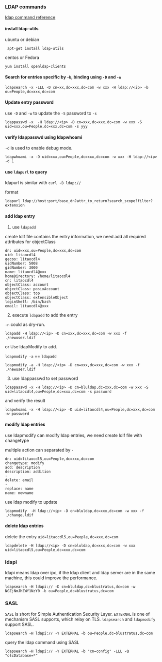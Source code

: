 

### LDAP commands

[ldap command reference](https://www.digitalocean.com/community/tutorials/how-to-manage-and-use-ldap-servers-with-openldap-utilities)

#### install ldap-utils

ubuntu or debian
```
 apt-get install ldap-utils
```

centos or Fedora
```
yum install openldap-clients
```
#### Search for entries specific by `-b`, binding using `-D` and `-w`
```
ldapsearch -x -LLL -D cn=xx,dc=xxx,dc=com -w xxx -H ldap://<ip> -b ou=People,dc=xxx,dc=com
```

#### Update entry password

use `-D` and `-w` to update the `-S` password to `-s`
```
ldappasswd -x  -H ldap://<ip> -D cn=xxx,dc=xxx,dc=com -w xxx -S uid=xxx,ou=People,dc=xxx,dc=com -s yyy

```

#### verify ldappasswd using ldapwhoami

`-d` is used to enable debug mode. 
```
ldapwhoami -x -D uid=xxx,ou=People,dc=xxx,dc=com -w xxx -H ldap://<ip> -d 1
```

#### use `ldapurl` to query

ldapurl is similar with `curl -B ldap://`

format

```
ldapurl ldap://host:port/base_dn?attr_to_return?search_scope?filter?extension
```

#### add ldap entry

1. use `ldapadd`

create ldif file contains the entry information, we need add all required attributes for objectClass
```
dn: uid=xxx,ou=People,dc=xxx,dc=com
uid: litaocdl4
gecos: litaocdl4
uidNumber: 5008
gidNumber: 3000
name: litaocdl4@xxx
homeDirectory: /home/litaocdl4
cn: litaocdl4
objectClass: account
objectClass: posixAccount
objectClass: top
objectClass: extensibleObject
loginShell: /bin/bash
email: litaocdl4@xxx

```

2. execute `ldapadd` to add the entry

`-n` could as dry-run.
```
ldapadd -H ldap://<ip> -D cn=xxx,dc=xxx,dc=com -w xxx -f ./newuser.ldif

```

or Use ldapModify to add.

`ldapmodify -a` == `ldapadd`

```
ldapmodify -a -H ldap://<ip> -D cn=xxx,dc=xxx,dc=com -w xxx -f ./newuser.ldif

```
3. use ldappasswd to set password 

```
ldappasswd -x -H ldap://<ip> -D cn=bluldap,dc=xxx,dc=com -w xxx -S uid=litaocdl4,ou=People,dc=xxx,dc=com -s password

```

and verify the result

```
ldapwhoami -x -H ldap://<ip> -D uid=litaocdl4,ou=People,dc=xxx,dc=com -w password
```

#### modify ldap entries

use ldapmodify can modify ldap entries, we need create ldif file with changetype

multiple action can separated by `-`
```
dn: uid=litaocdl5,ou=People,dc=xxx,dc=com
changetype: modify
add: description
description: addition
-
delete: email
-
replace: name
name: newname
```
use ldap modify to update
```
ldapmodify  -H ldap://<ip> -D cn=bluldap,dc=xxx,dc=com -w xxx -f ./change.ldif
```

#### delete ldap entries 

delete the entry `uid=litaocdl5,ou=People,dc=xxx,dc=com`

```
ldapdelete -H ldap://<ip> -D cn=bluldap,dc=xxx,dc=com -w xxx uid=litaocdl5,ou=People,dc=xxx,dc=com

```

### ldapi

ldapi means ldap over ipc, if the ldap client and ldap server are in the same machine, this could improve the performance. 

```
ldapsearch -H ldapi:// -D cn=bluldap,dc=blustratus,dc=com -w NGZjNmJhZWY1NzY0 -b ou=People,dc=blustratus,dc=com

```

### SASL

`SASL` is short for Simple Authentication Security Layer. `EXTERNAL` is one of mechanism SASL supports, which relay on TLS.
`ldapsearch` and `ldapmodify` support SASL.

```
ldapsearch -H ldapi:// -Y EXTERNAL -b ou=People,dc=blustratus,dc=com
```

query the ldap command using SASL
```
ldapsearch -H ldapi:// -Y EXTERNAL -b "cn=config" -LLL -Q "olcDatabase=*"
```
